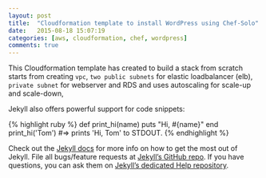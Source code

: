 ```yaml
---
layout: post
title:  "Cloudformation template to install WordPress using Chef-Solo"
date:   2015-08-18 15:07:19
categories: [aws, cloudformation, chef, wordpress]
comments: true
---
```

This Cloudformation template has created to build a stack from scratch starts from creating `vpc`<!--more-->, `two public subnets` for elastic loadbalancer (elb), `private subnet` for webserver and RDS and uses autoscaling for scale-up and scale-down,


Jekyll also offers powerful support for code snippets:

{% highlight ruby %}
def print_hi(name)
  puts "Hi, #{name}"
end
print_hi('Tom')
#=> prints 'Hi, Tom' to STDOUT.
{% endhighlight %}

Check out the [Jekyll docs][jekyll] for more info on how to get the most out of Jekyll. File all bugs/feature requests at [Jekyll’s GitHub repo][jekyll-gh]. If you have questions, you can ask them on [Jekyll’s dedicated Help repository][jekyll-help].

[jekyll]:      http://jekyllrb.com
[jekyll-gh]:   https://github.com/jekyll/jekyll
[jekyll-help]: https://github.com/jekyll/jekyll-help
